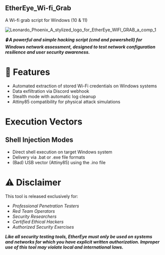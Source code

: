 ## EtherEye_Wi-fi_Grab
A Wi-fi grab script for Windows (10 &amp; 11)

![Leonardo_Phoenix_A_stylized_logo_for_EtherEye_WIFI_GRAB_a_comp_1](https://github.com/user-attachments/assets/953fa6e8-6306-40e4-a4fa-8bb71bd032ec)

***🔒 A powerful and simple hacking script (cmd and powershell) for Windows network assessment, designed to test network configuration resilience and user security awareness.***

# 🎯 Features
- Automated extraction of stored Wi-Fi credentials on Windows systems
- Data exfiltration via Discord webhook 
- Stealth mode with automatic log cleanup
- Attiny85 compatibility for physical attack simulations

# Execution Vectors
## Shell Injection Modes

- Direct shell execution on target Windows system
- Delivery via .bat or .exe file formats
- (Bad) USB vector (Attiny85) using the .ino file 

# ⚠️ Disclaimer
This tool is released exclusively for:

- *Professional Penetration Testers*
- *Red Team Operators*
- *Security Researchers*
- *Certified Ethical Hackers*
- *Authorized Security Exercises*

***Like all security testing tools, EtherEye must only be used on systems and networks for which you have explicit written authorization. Improper use of this tool may violate local and international laws.***
